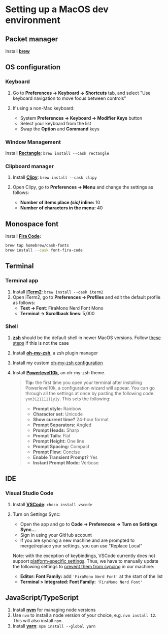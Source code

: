 # Setting up a MacOS dev environment

## Packet manager

Install **[brew](https://brew.sh/)**

## OS configuration

### Keyboard

1. Go to **Preferences -> Keyboard -> Shortcuts** tab, and select "Use keyboard navigation to move focus between controls"
2. If using a non-Mac keyboard:

   - System **Preferences -> Keyboard -> Modifier Keys** button
   - Select your keyboard from the list
   - Swap the **Option** and **Command** keys

### Window Management

Install **[Rectangle](https://rectangleapp.com/)**: `brew install --cask rectangle`

### Clipboard manager

1. Install **[Clipy](https://github.com/Clipy/Clipy)**: `brew install --cask clipy`
2. Open Clipy, go to **Preferences -> Menu** and change the settings as follows:

   - **Number of items place _(sic)_ inline:** 10
   - **Number of characters in the menu:** 40

## Monospace font

Install **[Fira Code](https://github.com/ryanoasis/nerd-fonts/tree/master/patched-fonts/FiraCode):**

```bash
brew tap homebrew/cask-fonts
brew install --cask font-fira-code
```

## Terminal

### Terminal app

1. Install **[iTerm2](https://iterm2.com/)**: `brew install --cask iterm2`
2. Open iTerm2, go to **Preferences -> Profiles** and edit the default profile as follows:
   - **Text → Font**: FiraMono Nerd Font Mono
   - **Terminal → Scrollback lines**: 5,000

### Shell

1. **[zsh](https://www.zsh.org/)** should be the default shell in newer MacOS versions. Follow [these steps](https://github.com/ohmyzsh/ohmyzsh/wiki/Installing-ZSH#macos) if this is not the case
2. Install **[oh-my-zsh](https://github.com/ohmyzsh/ohmyzsh#basic-installation)**, a zsh plugin manager
3. Install my custom [oh-my-zsh configuration](https://github.com/kael89/ohmyzsh-config#setup)
4. Install **[Powerlevel10k](https://github.com/romkatv/powerlevel10k#oh-my-zsh)**, an oh-my-zsh theme.

   > **Tip:** the first time you open your terminal after installing Powerlevel10k, a configuration wizard will appear. You can go through all the settings at once by pasting the following code: `ynn312111111y1y`. This sets the following:
   >
   > - **Prompt style:** Rainbow
   > - **Character set:** Unicode
   > - **Show current time?** 24-hour format
   > - **Prompt Separators:** Angled
   > - **Prompt Heads:** Sharp
   > - **Prompt Tails:** Flat
   > - **Prompt Height:** One line
   > - **Prompt Spacing:** Compact
   > - **Prompt Flow:** Concise
   > - **Enable Transient Prompt?** Yes
   > - **Instant Prompt Mode:** Verbose

## IDE

### Visual Studio Code

1. Install **[VSCode](https://code.visualstudio.com/)**: `choco install vscode`
2. Turn on Settings Sync:

   - Open the app and go to **Code -> Preferences -> Turn on Settings Sync...**
   - Sign in using your GitHub account
   - If you are syncing a new machine and are prompted to merge/replace your settings, you can use "Replace Local"

   Note: with the exception of keybindings, VSCode currently does not support [platform-specific settings](https://github.com/microsoft/vscode/issues/5595). Thus, we have to manually update the following settings to [prevent them from syncing](https://code.visualstudio.com/docs/editor/settings-sync#_configuring-synced-data) in our machine:

   - **Editor: Font Family:** add `'FiraMono Nerd Font'` at the start of the list
   - **Terminal > Integrated: Font Family:** `'FiraMono Nerd Font'`

## JavaScript/TypeScript

1. Install **[nvm](https://github.com/nvm-sh/nvm#installing-and-updating)** for managing node versions
2. Use `nvm` to install a node version of your choice, e.g. `nvm install 12`. This will also install `npm`
3. Install **[yarn](https://classic.yarnpkg.com/lang/en/docs/install/#mac-stable)**: `npm install --global yarn`
